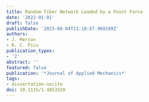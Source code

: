 ```yaml
---
title: Random Fiber Network Loaded by a Point Force
date: '2022-01-01'
draft: false
publishDate: '2023-08-04T21:18:57.969199Z'
authors:
- J. Merson
- R. C. Picu
publication_types:
- '2'
abstract: ''
featured: false
publication: '*Journal of Applied Mechanics*'
tags:
- dissertation-nocite
doi: 10.1115/1.4053329
---
```


